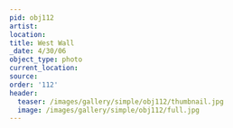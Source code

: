 ```yaml
---
pid: obj112
artist:
location:
title: West Wall
_date: 4/30/06
object_type: photo
current_location:
source:
order: '112'
header:
  teaser: /images/gallery/simple/obj112/thumbnail.jpg
  image: /images/gallery/simple/obj112/full.jpg
---
```

